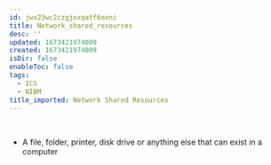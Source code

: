 ```yaml
---
id: jwx23wc2czgjoxqatf6ooni
title: Network_shared_resources
desc: ''
updated: 1673421974009
created: 1673421974009
isDir: false
enableToc: false
tags:
  - ICS
  - NIBM
title_imported: Network Shared Resources
---
```


 

-   A file, folder, printer, disk drive or anything else that can exist in a computer
